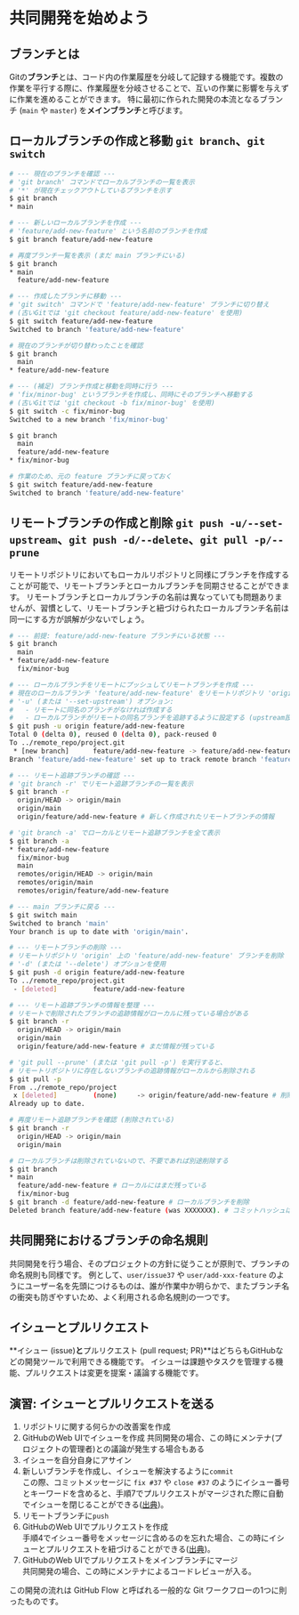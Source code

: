 # 共同開発を始めよう

## ブランチとは

Gitの**ブランチ**とは、コード内の作業履歴を分岐して記録する機能です。複数の作業を平行する際に、作業履歴を分岐させることで、互いの作業に影響を与えずに作業を進めることができます。
特に最初に作られた開発の本流となるブランチ (`main` や `master`) を**メインブランチ**と呼びます。

## ローカルブランチの作成と移動 `git branch`、`git switch`

```bash
# --- 現在のブランチを確認 ---
# 'git branch' コマンドでローカルブランチの一覧を表示
# '*' が現在チェックアウトしているブランチを示す
$ git branch
* main

# --- 新しいローカルブランチを作成 ---
# 'feature/add-new-feature' という名前のブランチを作成
$ git branch feature/add-new-feature

# 再度ブランチ一覧を表示 (まだ main ブランチにいる)
$ git branch
* main
  feature/add-new-feature

# --- 作成したブランチに移動 ---
# 'git switch' コマンドで 'feature/add-new-feature' ブランチに切り替え
# (古いGitでは 'git checkout feature/add-new-feature' を使用)
$ git switch feature/add-new-feature
Switched to branch 'feature/add-new-feature'

# 現在のブランチが切り替わったことを確認
$ git branch
  main
* feature/add-new-feature

# --- (補足) ブランチ作成と移動を同時に行う ---
# 'fix/minor-bug' というブランチを作成し、同時にそのブランチへ移動する
# (古いGitでは 'git checkout -b fix/minor-bug' を使用)
$ git switch -c fix/minor-bug
Switched to a new branch 'fix/minor-bug'

$ git branch
  main
  feature/add-new-feature
* fix/minor-bug

# 作業のため、元の feature ブランチに戻っておく
$ git switch feature/add-new-feature
Switched to branch 'feature/add-new-feature'
```

## リモートブランチの作成と削除 `git push -u/--set-upstream`、`git push -d/--delete`、`git pull -p/--prune`

リモートリポジトリにおいてもローカルリポジトリと同様にブランチを作成することが可能で、リモートブランチとローカルブランチを同期させることができます。
リモートブランチとローカルブランチの名前は異なっていても問題ありませんが、習慣として、リモートブランチと紐づけられたローカルブランチ名前は同一にする方が誤解が少ないでしょう。

```bash
# --- 前提: feature/add-new-feature ブランチにいる状態 ---
$ git branch
  main
* feature/add-new-feature
  fix/minor-bug

# --- ローカルブランチをリモートにプッシュしてリモートブランチを作成 ---
# 現在のローカルブランチ 'feature/add-new-feature' をリモートリポジトリ 'origin' にプッシュ
# '-u' (または '--set-upstream') オプション:
#   - リモートに同名のブランチがなければ作成する
#   - ローカルブランチがリモートの同名ブランチを追跡するように設定する (upstream設定)
$ git push -u origin feature/add-new-feature
Total 0 (delta 0), reused 0 (delta 0), pack-reused 0
To ../remote_repo/project.git
 * [new branch]      feature/add-new-feature -> feature/add-new-feature
Branch 'feature/add-new-feature' set up to track remote branch 'feature/add-new-feature' from 'origin'.

# --- リモート追跡ブランチの確認 ---
# 'git branch -r' でリモート追跡ブランチの一覧を表示
$ git branch -r
  origin/HEAD -> origin/main
  origin/main
  origin/feature/add-new-feature # 新しく作成されたリモートブランチの情報

# 'git branch -a' でローカルとリモート追跡ブランチを全て表示
$ git branch -a
* feature/add-new-feature
  fix/minor-bug
  main
  remotes/origin/HEAD -> origin/main
  remotes/origin/main
  remotes/origin/feature/add-new-feature

# --- main ブランチに戻る ---
$ git switch main
Switched to branch 'main'
Your branch is up to date with 'origin/main'.

# --- リモートブランチの削除 ---
# リモートリポジトリ 'origin' 上の 'feature/add-new-feature' ブランチを削除
# '-d' (または '--delete') オプションを使用
$ git push -d origin feature/add-new-feature
To ../remote_repo/project.git
 - [deleted]         feature/add-new-feature

# --- リモート追跡ブランチの情報を整理 ---
# リモートで削除されたブランチの追跡情報がローカルに残っている場合がある
$ git branch -r
  origin/HEAD -> origin/main
  origin/main
  origin/feature/add-new-feature # まだ情報が残っている

# 'git pull --prune' (または 'git pull -p') を実行すると、
# リモートリポジトリに存在しないブランチの追跡情報がローカルから削除される
$ git pull -p
From ../remote_repo/project
 x [deleted]         (none)     -> origin/feature/add-new-feature # 削除されたことを検知
Already up to date.

# 再度リモート追跡ブランチを確認 (削除されている)
$ git branch -r
  origin/HEAD -> origin/main
  origin/main

# ローカルブランチは削除されていないので、不要であれば別途削除する
$ git branch
* main
  feature/add-new-feature # ローカルにはまだ残っている
  fix/minor-bug
$ git branch -d feature/add-new-feature # ローカルブランチを削除
Deleted branch feature/add-new-feature (was XXXXXXX). # コミットハッシュは適宜変わる
```

## 共同開発におけるブランチの命名規則

共同開発を行う場合、そのプロジェクトの方針に従うことが原則で、ブランチの命名規則も同様です。
例として、`user/issue37` や `user/add-xxx-feature` のようにユーザー名を先頭につけるものは、誰が作業中か明らかで、またブランチ名の衝突も防ぎやすいため、よく利用される命名規則の一つです。

## イシューとプルリクエスト

**イシュー (issue)**と**プルリクエスト (pull request; PR)**はどちらもGitHubなどの開発ツールで利用できる機能です。
イシューは課題やタスクを管理する機能、プルリクエストは変更を提案・議論する機能です。

## 演習: イシューとプルリクエストを送る

1. リポジトリに関する何らかの改善案を作成
2. GitHubのWeb UIでイシューを作成
   共同開発の場合、この時にメンテナ(プロジェクトの管理者)との議論が発生する場合もある
3. イシューを自分自身にアサイン
4. 新しいブランチを作成し、イシューを解決するように`commit`  
   この際、コミットメッセージに `fix #37` や `close #37` のようにイシュー番号とキーワードを含めると、手順7でプルリクエストがマージされた際に自動でイシューを閉じることができる([出典](https://docs.github.com/ja/get-started/writing-on-github/working-with-advanced-formatting/using-keywords-in-issues-and-pull-requests))。
5. リモートブランチに`push`
6. GitHubのWeb UIでプルリクエストを作成  
   手順4でイシュー番号をメッセージに含めるのを忘れた場合、この時にイシューとプルリクエストを紐づけることができる([出典](https://docs.github.com/ja/issues/tracking-your-work-with-issues/using-issues/linking-a-pull-request-to-an-issue))。
7. GitHubのWeb UIでプルリクエストをメインブランチにマージ  
   共同開発の場合、この時にメンテナによるコードレビューが入る。

この開発の流れは GitHub Flow と呼ばれる一般的な Git ワークフローの1つに則ったものです。
